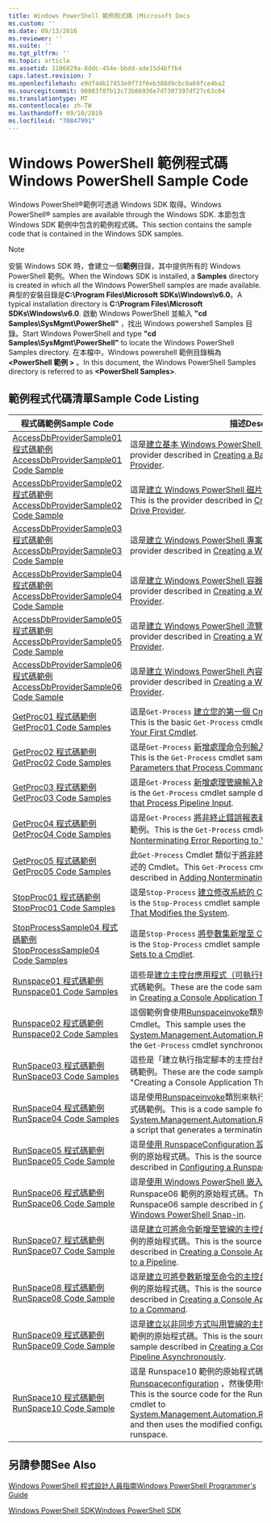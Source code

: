 ```yaml
---
title: Windows PowerShell 範例程式碼 |Microsoft Docs
ms.custom: ''
ms.date: 09/13/2016
ms.reviewer: ''
ms.suite: ''
ms.tgt_pltfrm: ''
ms.topic: article
ms.assetid: 1106829a-8ddc-454e-bbdd-ade15d4bffb4
caps.latest.revision: 7
ms.openlocfilehash: e9df44b17453e9f73f6eb388d9cbc8a69fce4ba2
ms.sourcegitcommit: 00083f07b13c73b86936e7d7307397df27c63c04
ms.translationtype: MT
ms.contentlocale: zh-TW
ms.lasthandoff: 09/10/2019
ms.locfileid: "70847991"
---
```

# <a name="windows-powershell-sample-code"></a><span data-ttu-id="5a8b3-102">Windows PowerShell 範例程式碼</span><span class="sxs-lookup"><span data-stu-id="5a8b3-102">Windows PowerShell Sample Code</span></span>

<span data-ttu-id="5a8b3-103">Windows PowerShell®範例可透過 Windows SDK 取得。</span><span class="sxs-lookup"><span data-stu-id="5a8b3-103">Windows PowerShell® samples are available through the Windows SDK.</span></span> <span data-ttu-id="5a8b3-104">本節包含 Windows SDK 範例中包含的範例程式碼。</span><span class="sxs-lookup"><span data-stu-id="5a8b3-104">This section contains the sample code that is contained in the Windows SDK samples.</span></span>

> [!NOTE]
> <span data-ttu-id="5a8b3-105">安裝 Windows SDK 時，會建立一個**範例**目錄，其中提供所有的 Windows PowerShell 範例。</span><span class="sxs-lookup"><span data-stu-id="5a8b3-105">When the Windows SDK is installed, a **Samples** directory is created in which all the Windows PowerShell samples are made available.</span></span> <span data-ttu-id="5a8b3-106">典型的安裝目錄是**C:\Program Files\Microsoft SDKs\Windows\v6.0**。</span><span class="sxs-lookup"><span data-stu-id="5a8b3-106">A typical installation directory is **C:\Program Files\Microsoft SDKs\Windows\v6.0**.</span></span>
> <span data-ttu-id="5a8b3-107">啟動 Windows PowerShell 並輸入 **"cd Samples\SysMgmt\PowerShell"** ，找出 Windows powershell Samples 目錄。</span><span class="sxs-lookup"><span data-stu-id="5a8b3-107">Start Windows PowerShell and type **"cd Samples\SysMgmt\PowerShell"** to locate the Windows PowerShell Samples directory.</span></span> <span data-ttu-id="5a8b3-108">在本檔中，Windows powershell 範例目錄稱為 **\<PowerShell 範例 >** 。</span><span class="sxs-lookup"><span data-stu-id="5a8b3-108">In this document, the Windows PowerShell Samples directory is referred to as **\<PowerShell Samples>**.</span></span>

## <a name="sample-code-listing"></a><span data-ttu-id="5a8b3-109">範例程式代碼清單</span><span class="sxs-lookup"><span data-stu-id="5a8b3-109">Sample Code Listing</span></span>

|<span data-ttu-id="5a8b3-110">程式碼範例</span><span class="sxs-lookup"><span data-stu-id="5a8b3-110">Sample Code</span></span>|<span data-ttu-id="5a8b3-111">描述</span><span class="sxs-lookup"><span data-stu-id="5a8b3-111">Description</span></span>|
|-----------------|-----------------|
|[<span data-ttu-id="5a8b3-112">AccessDbProviderSample01 程式碼範例</span><span class="sxs-lookup"><span data-stu-id="5a8b3-112">AccessDbProviderSample01 Code Sample</span></span>](./accessdbprovidersample01-code-sample.md)|<span data-ttu-id="5a8b3-113">這是[建立基本 Windows PowerShell 提供者](./creating-a-basic-windows-powershell-provider.md)中所述的提供者。</span><span class="sxs-lookup"><span data-stu-id="5a8b3-113">This is the provider described in [Creating a Basic Windows PowerShell Provider](./creating-a-basic-windows-powershell-provider.md).</span></span>|
|[<span data-ttu-id="5a8b3-114">AccessDbProviderSample02 程式碼範例</span><span class="sxs-lookup"><span data-stu-id="5a8b3-114">AccessDbProviderSample02 Code Sample</span></span>](./accessdbprovidersample02-code-sample.md)|<span data-ttu-id="5a8b3-115">這是[建立 Windows PowerShell 磁片磁碟機提供者](./creating-a-windows-powershell-drive-provider.md)中所述的提供者。</span><span class="sxs-lookup"><span data-stu-id="5a8b3-115">This is the provider described in [Creating a Windows PowerShell Drive Provider](./creating-a-windows-powershell-drive-provider.md).</span></span>|
|[<span data-ttu-id="5a8b3-116">AccessDbProviderSample03 程式碼範例</span><span class="sxs-lookup"><span data-stu-id="5a8b3-116">AccessDbProviderSample03 Code Sample</span></span>](./accessdbprovidersample03-code-sample.md)|<span data-ttu-id="5a8b3-117">這是[建立 Windows PowerShell 專案提供者](./creating-a-windows-powershell-item-provider.md)中所述的提供者。</span><span class="sxs-lookup"><span data-stu-id="5a8b3-117">This is the provider described in [Creating a Windows PowerShell Item Provider](./creating-a-windows-powershell-item-provider.md).</span></span>|
|[<span data-ttu-id="5a8b3-118">AccessDbProviderSample04 程式碼範例</span><span class="sxs-lookup"><span data-stu-id="5a8b3-118">AccessDbProviderSample04 Code Sample</span></span>](./accessdbprovidersample04-code-sample.md)|<span data-ttu-id="5a8b3-119">這是[建立 Windows PowerShell 容器提供者](./creating-a-windows-powershell-container-provider.md)中所述的提供者。</span><span class="sxs-lookup"><span data-stu-id="5a8b3-119">This is the provider described in [Creating a Windows PowerShell Container Provider](./creating-a-windows-powershell-container-provider.md).</span></span>|
|[<span data-ttu-id="5a8b3-120">AccessDbProviderSample05 程式碼範例</span><span class="sxs-lookup"><span data-stu-id="5a8b3-120">AccessDbProviderSample05 Code Sample</span></span>](./accessdbprovidersample05-code-sample.md)|<span data-ttu-id="5a8b3-121">這是[建立 Windows PowerShell 流覽提供者](./creating-a-windows-powershell-navigation-provider.md)中所述的提供者。</span><span class="sxs-lookup"><span data-stu-id="5a8b3-121">This is the provider described in [Creating a Windows PowerShell Navigation Provider](./creating-a-windows-powershell-navigation-provider.md).</span></span>|
|[<span data-ttu-id="5a8b3-122">AccessDbProviderSample06 程式碼範例</span><span class="sxs-lookup"><span data-stu-id="5a8b3-122">AccessDbProviderSample06 Code Sample</span></span>](./accessdbprovidersample06-code-sample.md)|<span data-ttu-id="5a8b3-123">這是[建立 Windows PowerShell 內容提供者](./creating-a-windows-powershell-content-provider.md)中所述的提供者。</span><span class="sxs-lookup"><span data-stu-id="5a8b3-123">This is the provider described in [Creating a Windows PowerShell Content Provider](./creating-a-windows-powershell-content-provider.md).</span></span>|
|[<span data-ttu-id="5a8b3-124">GetProc01 程式碼範例</span><span class="sxs-lookup"><span data-stu-id="5a8b3-124">GetProc01 Code Samples</span></span>](./getproc01-code-samples.md)|<span data-ttu-id="5a8b3-125">這是`Get-Process` [建立您的第一個 Cmdlet](../cmdlet/creating-a-cmdlet-without-parameters.md)中所述的基本 Cmdlet 範例。</span><span class="sxs-lookup"><span data-stu-id="5a8b3-125">This is the basic `Get-Process` cmdlet sample described in [Creating Your First Cmdlet](../cmdlet/creating-a-cmdlet-without-parameters.md).</span></span>|
|[<span data-ttu-id="5a8b3-126">GetProc02 程式碼範例</span><span class="sxs-lookup"><span data-stu-id="5a8b3-126">GetProc02 Code Samples</span></span>](./getproc02-code-samples.md)|<span data-ttu-id="5a8b3-127">這是`Get-Process` [新增處理命令列輸入的參數](../cmdlet/adding-parameters-that-process-command-line-input.md)中所述的 Cmdlet 範例。</span><span class="sxs-lookup"><span data-stu-id="5a8b3-127">This is the `Get-Process` cmdlet sample described in [Adding Parameters that Process Command-Line Input](../cmdlet/adding-parameters-that-process-command-line-input.md).</span></span>|
|[<span data-ttu-id="5a8b3-128">GetProc03 程式碼範例</span><span class="sxs-lookup"><span data-stu-id="5a8b3-128">GetProc03 Code Samples</span></span>](./getproc03-code-samples.md)|<span data-ttu-id="5a8b3-129">這是`Get-Process` [新增處理管線輸入的參數](../cmdlet/adding-parameters-that-process-pipeline-input.md)中所述的 Cmdlet 範例。</span><span class="sxs-lookup"><span data-stu-id="5a8b3-129">This is the `Get-Process` cmdlet sample described in [Adding Parameters that Process Pipeline Input](../cmdlet/adding-parameters-that-process-pipeline-input.md).</span></span>|
|[<span data-ttu-id="5a8b3-130">GetProc04 程式碼範例</span><span class="sxs-lookup"><span data-stu-id="5a8b3-130">GetProc04 Code Samples</span></span>](./getproc04-code-samples.md)|<span data-ttu-id="5a8b3-131">這是`Get-Process` [將非終止錯誤報表新增至您的 Cmdlet](../cmdlet/adding-non-terminating-error-reporting-to-your-cmdlet.md)中所述的 Cmdlet 範例。</span><span class="sxs-lookup"><span data-stu-id="5a8b3-131">This is the `Get-Process` cmdlet sample described in [Adding Nonterminating Error Reporting to Your Cmdlet](../cmdlet/adding-non-terminating-error-reporting-to-your-cmdlet.md).</span></span>|
|[<span data-ttu-id="5a8b3-132">GetProc05 程式碼範例</span><span class="sxs-lookup"><span data-stu-id="5a8b3-132">GetProc05 Code Samples</span></span>](./getproc05-code-samples.md)|<span data-ttu-id="5a8b3-133">此`Get-Process` Cmdlet 類似于[將非終止錯誤報表新增至您的 Cmdlet](../cmdlet/adding-non-terminating-error-reporting-to-your-cmdlet.md)中所述的 Cmdlet。</span><span class="sxs-lookup"><span data-stu-id="5a8b3-133">This `Get-Process` cmdlet is similar to the cmdlet described in [Adding Nonterminating Error Reporting to Your Cmdlet](../cmdlet/adding-non-terminating-error-reporting-to-your-cmdlet.md).</span></span>|
|[<span data-ttu-id="5a8b3-134">StopProc01 程式碼範例</span><span class="sxs-lookup"><span data-stu-id="5a8b3-134">StopProc01 Code Samples</span></span>](./stopproc01-code-samples.md)|<span data-ttu-id="5a8b3-135">這是`Stop-Process` [建立修改系統的 Cmdlet](../cmdlet/creating-a-cmdlet-that-modifies-the-system.md)中所述的 Cmdlet 範例。</span><span class="sxs-lookup"><span data-stu-id="5a8b3-135">This is the `Stop-Process` cmdlet sample described in [Creating a Cmdlet That Modifies the System](../cmdlet/creating-a-cmdlet-that-modifies-the-system.md).</span></span>|
|[<span data-ttu-id="5a8b3-136">StopProcessSample04 程式碼範例</span><span class="sxs-lookup"><span data-stu-id="5a8b3-136">StopProcessSample04 Code Samples</span></span>](./stopprocesssample04-code-samples.md)|<span data-ttu-id="5a8b3-137">這是`Stop-Process` [將參數集新增至 Cmdlet](../cmdlet/adding-parameter-sets-to-a-cmdlet.md)中所述的 Cmdlet 範例。</span><span class="sxs-lookup"><span data-stu-id="5a8b3-137">This is the `Stop-Process` cmdlet sample described in [Adding Parameter Sets to a Cmdlet](../cmdlet/adding-parameter-sets-to-a-cmdlet.md).</span></span>|
|[<span data-ttu-id="5a8b3-138">Runspace01 程式碼範例</span><span class="sxs-lookup"><span data-stu-id="5a8b3-138">Runspace01 Code Samples</span></span>](./runspace01-code-samples.md)|<span data-ttu-id="5a8b3-139">這些是[建立主控台應用程式（可執行指定的命令](/dotnet/csharp/programming-guide/inside-a-program/hello-world-your-first-program)）中所述之運行空間的程式碼範例。</span><span class="sxs-lookup"><span data-stu-id="5a8b3-139">These are the code samples for the runspace described in [Creating a Console Application That Runs a Specified Command](/dotnet/csharp/programming-guide/inside-a-program/hello-world-your-first-program).</span></span>|
|[<span data-ttu-id="5a8b3-140">Runspace02 程式碼範例</span><span class="sxs-lookup"><span data-stu-id="5a8b3-140">Runspace02 Code Samples</span></span>](./runspace02-code-samples.md)|<span data-ttu-id="5a8b3-141">這個範例會使用[Runspaceinvoke](/dotnet/api/System.Management.Automation.RunspaceInvoke)類別，以同步方式執行`Get-Process` Cmdlet。</span><span class="sxs-lookup"><span data-stu-id="5a8b3-141">This sample uses the [System.Management.Automation.Runspaceinvoke](/dotnet/api/System.Management.Automation.RunspaceInvoke) class to execute the `Get-Process` cmdlet synchronously.</span></span>|
|[<span data-ttu-id="5a8b3-142">RunSpace03 程式碼範例</span><span class="sxs-lookup"><span data-stu-id="5a8b3-142">RunSpace03 Code Samples</span></span>](./runspace03-code-samples.md)|<span data-ttu-id="5a8b3-143">這些是「建立執行指定腳本的主控台應用程式」中所述之運行空間的程式碼範例。</span><span class="sxs-lookup"><span data-stu-id="5a8b3-143">These are the code samples for the runspace described in "Creating a Console Application That Runs a Specified Script".</span></span>|
|[<span data-ttu-id="5a8b3-144">RunSpace04 程式碼範例</span><span class="sxs-lookup"><span data-stu-id="5a8b3-144">RunSpace04 Code Samples</span></span>](./runspace04-code-samples.md)|<span data-ttu-id="5a8b3-145">這是使用[Runspaceinvoke](/dotnet/api/System.Management.Automation.RunspaceInvoke)類別來執行腳本來產生終止錯誤的運行時的程式碼範例。</span><span class="sxs-lookup"><span data-stu-id="5a8b3-145">This is a code sample for a runspace that uses the [System.Management.Automation.Runspaceinvoke](/dotnet/api/System.Management.Automation.RunspaceInvoke) class to execute a script that generates a terminating error.</span></span>|
|[<span data-ttu-id="5a8b3-146">RunSpace05 程式碼範例</span><span class="sxs-lookup"><span data-stu-id="5a8b3-146">RunSpace05 Code Sample</span></span>](./runspace05-code-sample.md)|<span data-ttu-id="5a8b3-147">這是[使用 RunspaceConfiguration 設定運行空間](https://msdn.microsoft.com/en-us/42681d19-2d05-4975-befd-afb1990e79b2)中所述 Runspace05 範例的原始程式碼。</span><span class="sxs-lookup"><span data-stu-id="5a8b3-147">This is the source code for the Runspace05 sample described in [Configuring a Runspace Using RunspaceConfiguration](https://msdn.microsoft.com/en-us/42681d19-2d05-4975-befd-afb1990e79b2).</span></span>|
|[<span data-ttu-id="5a8b3-148">RunSpace06 程式碼範例</span><span class="sxs-lookup"><span data-stu-id="5a8b3-148">RunSpace06 Code Sample</span></span>](./runspace06-code-sample.md)|<span data-ttu-id="5a8b3-149">這是[使用 Windows PowerShell 嵌入式管理單元設定運行](https://msdn.microsoft.com/en-us/a7289ee8-9732-49ee-91c7-d533e9538b83)時間中所述 Runspace06 範例的原始程式碼。</span><span class="sxs-lookup"><span data-stu-id="5a8b3-149">This is the source code for the Runspace06 sample described in [Configuring a Runspace Using a Windows PowerShell Snap-in](https://msdn.microsoft.com/en-us/a7289ee8-9732-49ee-91c7-d533e9538b83).</span></span>|
|[<span data-ttu-id="5a8b3-150">RunSpace07 程式碼範例</span><span class="sxs-lookup"><span data-stu-id="5a8b3-150">RunSpace07 Code Sample</span></span>](./runspace07-code-sample.md)|<span data-ttu-id="5a8b3-151">這是[建立可將命令新增至管線的主控台應用程式](https://msdn.microsoft.com/en-us/01eb7808-e97b-4905-80be-9e2fa38c262e)中所述 Runspace07 範例的原始程式碼。</span><span class="sxs-lookup"><span data-stu-id="5a8b3-151">This is the source code for the Runspace07 sample described in [Creating a Console Application That Adds Commands to a Pipeline](https://msdn.microsoft.com/en-us/01eb7808-e97b-4905-80be-9e2fa38c262e).</span></span>|
|[<span data-ttu-id="5a8b3-152">RunSpace08 程式碼範例</span><span class="sxs-lookup"><span data-stu-id="5a8b3-152">RunSpace08 Code Sample</span></span>](./runspace08-code-sample.md)|<span data-ttu-id="5a8b3-153">這是[建立可將參數新增至命令的主控台應用程式](https://msdn.microsoft.com/en-us/848b2b46-60f1-4a86-b448-cfc7c0cccfba)中所述 Runspace08 範例的原始程式碼。</span><span class="sxs-lookup"><span data-stu-id="5a8b3-153">This is the source code for the Runspace08 sample described in [Creating a Console Application That Adds Parameters to a Command](https://msdn.microsoft.com/en-us/848b2b46-60f1-4a86-b448-cfc7c0cccfba).</span></span>|
|[<span data-ttu-id="5a8b3-154">RunSpace09 程式碼範例</span><span class="sxs-lookup"><span data-stu-id="5a8b3-154">RunSpace09 Code Sample</span></span>](./runspace09-code-sample.md)|<span data-ttu-id="5a8b3-155">這是[建立以非同步方式叫用管線的主控台應用程式](https://msdn.microsoft.com/en-us/198c1c94-2a06-457e-93ce-c0d910618e47)中所述之 Runspace09 範例的原始程式碼。</span><span class="sxs-lookup"><span data-stu-id="5a8b3-155">This is the source code for the Runspace09 sample described in [Creating a Console Application That Invokes a Pipeline Asynchronously](https://msdn.microsoft.com/en-us/198c1c94-2a06-457e-93ce-c0d910618e47).</span></span>|
|[<span data-ttu-id="5a8b3-156">RunSpace10 程式碼範例</span><span class="sxs-lookup"><span data-stu-id="5a8b3-156">RunSpace10 Code Sample</span></span>](./runspace10-code-sample.md)|<span data-ttu-id="5a8b3-157">這是 Runspace10 範例的原始程式碼，它會將 Cmdlet 新增至[Runspaceconfiguration](/dotnet/api/System.Management.Automation.Runspaces.RunspaceConfiguration) ，然後使用修改過的設定資訊來建立執行時間。</span><span class="sxs-lookup"><span data-stu-id="5a8b3-157">This is the source code for the Runspace10 sample, which adds a cmdlet to [System.Management.Automation.Runspaces.Runspaceconfiguration](/dotnet/api/System.Management.Automation.Runspaces.RunspaceConfiguration) and then uses the modified configuration information to create the runspace.</span></span>|

## <a name="see-also"></a><span data-ttu-id="5a8b3-158">另請參閱</span><span class="sxs-lookup"><span data-stu-id="5a8b3-158">See Also</span></span>

[<span data-ttu-id="5a8b3-159">Windows PowerShell 程式設計人員指南</span><span class="sxs-lookup"><span data-stu-id="5a8b3-159">Windows PowerShell Programmer's Guide</span></span>](./windows-powershell-programmer-s-guide.md)

[<span data-ttu-id="5a8b3-160">Windows PowerShell SDK</span><span class="sxs-lookup"><span data-stu-id="5a8b3-160">Windows PowerShell SDK</span></span>](../windows-powershell-reference.md)
